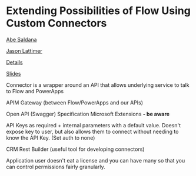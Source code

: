 # Extending Possibilities of Flow Using Custom Connectors

[Abe Saldana](https://www.eventscribe.com/2019/FOCUS/fsPopup.asp?Mode=presenterInfo&PresenterID=597151&embedded=false)

[Jason Lattimer](https://www.eventscribe.com/2019/FOCUS/fsPopup.asp?Mode=presenterInfo&PresenterID=597148&embedded=false)

[Details](https://www.eventscribe.com/2019/FOCUS/fsPopup.asp?embedded=true&Mode=presInfo&PresentationID=502666)

[Slides](../assets/de09.pptx)

Connector is a wrapper around an API that allows underlying service to talk to Flow and PowerApps

APIM Gateway (between Flow/PowerApps and our APIs)

Open API (Swagger) Specification Microsoft Extensions **- be aware**

API Keys as required + internal parameters with a default value. Doesn't expose key to user, but also allows them to connect without needing to know the API Key. (Set auth to none)

CRM Rest Builder (useful tool for developing connectors)

Application user doesn't eat a license and you can have many so that you can control permissions fairly granularly.
